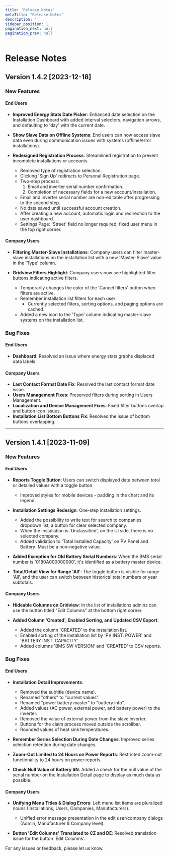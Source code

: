 ```yaml
---
title: 'Release Notes'
metaTitle: "Release Notes"
description: ''
sidebar_position: 1
pagination_next: null
pagination_prev: null
---
```


# Release Notes

## Version 1.4.2 [2023-12-18]

### New Features

#### End Users

- **Improved Energy Stats Date Picker**: Enhanced date selection on the Installation Dashboard with added interval selectors, navigation arrows, and defaulting to 'day' with the current date.

- **Show Slave Data on Offline Systems**: End users can now access slave data even during communication issues with systems (offline/error installations).

- **Redesigned Registration Process**: Streamlined registration to prevent incomplete installations or accounts.
  - Removed type of registration selection.
  - Clicking 'Sign Up' redirects to Personal Registration page.
  - Two-step process:
    1. Email and inverter serial number confirmation.
    2. Completion of necessary fields for a new account/installation.
  - Email and inverter serial number are non-editable after progressing to the second step.
  - No data saved until successful account creation.
  - After creating a new account, automatic login and redirection to the user dashboard.
  - Settings Page: 'Street' field no longer required; fixed user menu in the top right corner.

#### Company Users

- **Filtering Master-Slave Installations**: Company users can filter master-slave installations on the installation list with a new 'Master-Slave' value in the 'Type' column.

- **Gridview Filters Highlight**: Company users now see highlighted filter buttons indicating active filters.
  - Temporarily changes the color of the 'Cancel filters' button when filters are active.
  - Remember installation list filters for each user:
    - Currently selected filters, sorting options, and paging options are cached.
  - Added a new icon to the 'Type' column indicating master-slave systems on the installation list.

### Bug Fixes

#### End Users

- **Dashboard**: Resolved an issue where energy stats graphs displaced data labels.

#### Company Users

- **Last Contact Format Date Fix**: Resolved the last contact format date issue.
- **Users Management Fixes**: Preserved filters during sorting in Users Management.
- **Localization and Device Management Fixes**: Fixed filter buttons overlap and button icon issues.
- **Installation List Bottom Buttons Fix**: Resolved the issue of bottom buttons overlapping.

---

## Version 1.4.1 [2023-11-09]

### New Features

#### End Users

- **Reports Toggle Button**: Users can switch displayed data between total or detailed values with a toggle button.
  - Improved styles for mobile devices - padding in the chart and its legend.

- **Installation Settings Redesign**: One-step installation settings.
  - Added the possibility to write text for search to companies dropdown list, a button for clear selected company.
  - When the installation is 'Unclassified', on the UI side, there is no selected company.
  - Added validation to 'Total Installed Capacity' on PV Panel and Battery: Must be a non-negative value.

- **Added Exception for Old Battery Serial Numbers**: When the BMS serial number is '0180A000000000', it's identified as a battery master device.

- **Total/Detail View for Range 'All'**: The toggle button is visible for range 'All', and the user can switch between historical total numbers or year subtotals.

#### Company Users

- **Hideable Columns on Gridview**: In the list of installations admins can use the button titled "Edit Columns" at the bottom right corner.

- **Added Column 'Created', Enabled Sorting, and Updated CSV Export**:
  - Added the column 'CREATED' to the installation list.
  - Enabled sorting of the installation list by 'PV INST. POWER' and 'BATTERY INST. CAPACITY'.
  - Added columns 'BMS SW VERSION' and 'CREATED' to CSV reports.

### Bug Fixes

#### End Users

- **Installation Detail Improvements**:
  - Removed the subtitle (device name).
  - Renamed "others" to "current values".
  - Renamed "power battery master" to "battery info".
  - Added values (AC power, external power, and battery power) to the inverter.
  - Removed the value of external power from the slave inverter.
  - Buttons for the claim process moved outside the scrollbar.
  - Rounded values of heat sink temperatures.

- **Remember Series Selection During Date Changes**: Improved series selection retention during date changes.

- **Zoom-Out Limited to 24 Hours on Power Reports**: Restricted zoom-out functionality to 24 hours on power reports.

- **Check Null Value of Battery SN**: Added a check for the null value of the serial number on the Installation Detail page to display as much data as possible.

#### Company Users

- **Unifying Menu Titles & Dialog Errors**: Left menu list items are pluralized nouns (Installations, Users, Companies, Manufacturers).
  - Unified error message presentation in the edit user/company dialogs (Admin, Manufacturer & Company level).

- **Button 'Edit Columns' Translated to CZ and DE**: Resolved translation issue for the button 'Edit Columns'.

For any issues or feedback, please let us know.
